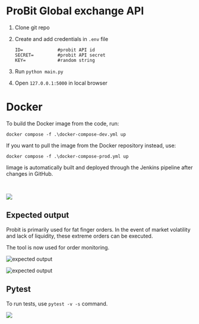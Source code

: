 # **ProBit Global exchange API**

1. Clone git repo

2. Create and add credentials in `.env` file
    ```
    ID=             #probit API id
    SECRET=         #probit API secret
    KEY=            #random string
    ```
3. Run `python main.py`

4. Open `127.0.0.1:5000` in local browser

# Docker

To build the Docker image from the code, run:

```
docker compose -f .\docker-compose-dev.yml up
```

If you want to pull the image from the Docker repository instead, use:

```
docker compose -f .\docker-compose-prod.yml up
```

Iimage is automatically built and deployed through the Jenkins pipeline after changes in GitHub.

<br/>

![](https://i.imgur.com/tT99K2k.png)

## Expected output

Probit is primarily used for fat finger orders. In the event of market volatility and lack of liquidity, these extreme orders can be executed.

The tool is now used for order monitoring.

![expected output](https://i.imgur.com/VEfFNs9.png)

![expected output](https://i.imgur.com/W1ox8l7.png)


## Pytest
To run tests, use `pytest -v -s` command.

![](https://i.imgur.com/4Jr7WS3.png)
